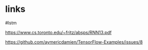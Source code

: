 # links

#lstm

https://www.cs.toronto.edu/~fritz/absps/RNN13.pdf


https://github.com/aymericdamien/TensorFlow-Examples/issues/8
